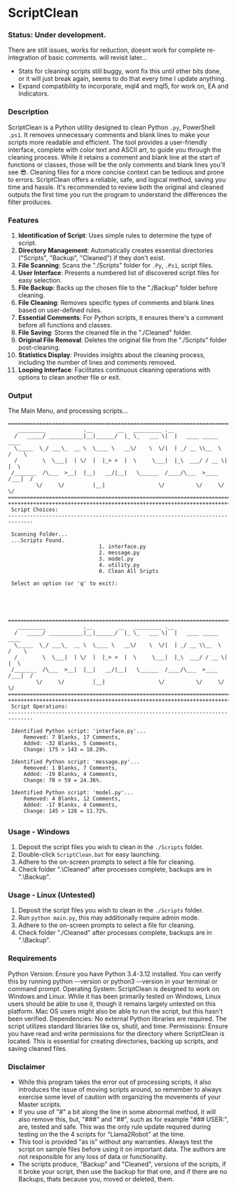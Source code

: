 # ScriptClean

### Status: Under development.
There are still issues, works for reduction, doesnt work for complete re-integration of basic comments. will revisit later... 
- Stats for cleaning scripts still buggy, wont fix this until other bits done, or it will just break again, seems to do that every time I update anything.
- Expand compatibility to incorporate, mql4 and mql5, for work on, EA and Indicators.

### Description
ScriptClean is a Python utility designed to clean Python `.py`, PowerShell `.ps1`. It removes unnecessary comments and blank lines to make your scripts more readable and efficient. The tool provides a user-friendly interface, complete with color text and ASCII art, to guide you through the cleaning process. While it retains a comment and blank line at the start of functions or classes, those will be the only comments and blank lines you'll see :sunglasses:. Cleaning files for a more concise context can be tedious and prone to errors. ScriptClean offers a reliable, safe, and logical method, saving you time and hassle. It's recommended to review both the original and cleaned outputs the first time you run the program to understand the differences the filter produces.

### Features
1. **Identification of Script**: Uses simple rules to determine the type of script.
2. **Directory Management**: Automatically creates essential directories ("Scripts", "Backup", "Cleaned") if they don't exist.
3. **File Scanning**: Scans the "./Scripts" folder for `.Py`, `.Ps1`, script files.
4. **User Interface**: Presents a numbered list of discovered script files for easy selection.
5. **File Backup**: Backs up the chosen file to the "./Backup" folder before cleaning.
6. **File Cleaning**: Removes specific types of comments and blank lines based on user-defined rules.
7. **Essential Comments**: For Python scripts, it ensures there's a comment before all functions and classes.
8. **File Saving**: Stores the cleaned file in the "./Cleaned" folder.
9. **Original File Removal**: Deletes the original file from the "./Scripts" folder post-cleaning.
10. **Statistics Display**: Provides insights about the cleaning process, including the number of lines and comments removed.
11. **Looping Interface**: Facilitates continuous cleaning operations with options to clean another file or exit.

### Output
The Main Menu, and processing scripts...
```
==============================================================================
   _________            .__        __   _________ .__
  /   _____/ ___________|__|______/  |_ \_   ___ \|  |   ____ _____    ____
  \_____  \_/ ___\_  __ \  \____ \   __\/    \  \/|  | _/ __ \\__  \  /    \
  /        \  \___|  | \/  |  |_> >  |  \     \___|  |_\  ___/ / __ \|   |  \
 /_______  /\___  >__|  |__|   __/|__|   \______  /____/\___  >____  /___|  /
         \/     \/         |__|                 \/          \/     \/     \/
==============================================================================
++++++++++++++++++++++++++++++++++++++++++++++++++++++++++++++++++++++++++++++
 Script Choices:
------------------------------------------------------------------------------

 Scanning Folder...
 ...Scripts Found.
                             1. interface.py
                             2. message.py
                             3. model.py
                             4. utility.py
                             0. Clean All Sripts

 Select an option (or 'q' to exit):





```
```
==============================================================================
   _________            .__        __   _________ .__
  /   _____/ ___________|__|______/  |_ \_   ___ \|  |   ____ _____    ____
  \_____  \_/ ___\_  __ \  \____ \   __\/    \  \/|  | _/ __ \\__  \  /    \
  /        \  \___|  | \/  |  |_> >  |  \     \___|  |_\  ___/ / __ \|   |  \
 /_______  /\___  >__|  |__|   __/|__|   \______  /____/\___  >____  /___|  /
         \/     \/         |__|                 \/          \/     \/     \/
==============================================================================
++++++++++++++++++++++++++++++++++++++++++++++++++++++++++++++++++++++++++++++
 Script Operations:
------------------------------------------------------------------------------

 Identified Python script: 'interface.py'...
     Removed: 7 Blanks, 17 Comments,
     Added: -32 Blanks, 5 Comments,
     Change: 175 > 143 = 18.29%.

 Identified Python script: 'message.py'...
     Removed: 1 Blanks, 7 Comments,
     Added: -19 Blanks, 4 Comments,
     Change: 78 > 59 = 24.36%.

 Identified Python script: 'model.py'...
     Removed: 4 Blanks, 12 Comments,
     Added: -17 Blanks, 4 Comments,
     Change: 145 > 128 = 11.72%.

```
##

### Usage - Windows
1. Deposit the script files you wish to clean in the `./Scripts` folder.
2. Double-click `ScriptClean.bat` for easy launching.
3. Adhere to the on-screen prompts to select a file for cleaning.
4. Check folder ".\Cleaned" after processes complete, backups are in ".\Backup".

### Usage - Linux (Untested)
1. Deposit the script files you wish to clean in the `./Scripts` folder.
2. Run `python main.py`, this may additionally require admin mode.
3. Adhere to the on-screen prompts to select a file for cleaning.
4. Check folder "./Cleaned" after processes complete, backups are in ".\Backup".

### Requirements
Python Version: Ensure you have Python 3.4-3.12 installed. You can verify this by running python --version or python3 --version in your terminal or command prompt.
Operating System: ScriptClean is designed to work on Windows and Linux. While it has been primarily tested on Windows, Linux users should be able to use it, though it remains largely untested on this platform. Mac OS users might also be able to run the script, but this hasn't been verified.
Dependencies: No external Python libraries are required. The script utilizes standard libraries like os, shutil, and time.
Permissions: Ensure you have read and write permissions for the directory where ScriptClean is located. This is essential for creating directories, backing up scripts, and saving cleaned files.

### Disclaimer
* While this program takes the error out of processing scripts, it also introduces the issue of moving scripts around, so remember to always exercise some level of caution with organizing the movements of your Master scripts.
* If you use of "#" a bit along the line in some abnormal method, it will also remove this, but, "###" and "##", such as for example "### USER:", are, tested and safe. This was the only rule update required during testing on the the 4 scripts for "Llama2Robot" at the time. 
* This tool is provided "as is" without any warranties. Always test the script on sample files before using it on important data. The authors are not responsible for any loss of data or functionality.
* The scripts produce, "Backup" and "Cleaned", versions of the scripts, if it broke your script, then use the backup for that one, and if there are no Backups, thats because you, moved or deleted, them.
